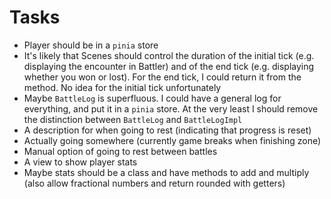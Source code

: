 # Tasks
* Player should be in a `pinia` store
* It's likely that Scenes should control the duration of the initial tick (e.g. displaying the encounter in Battler) and of the end tick (e.g. displaying whether you won or lost). For the end tick, I could return it from the method. No idea for the initial tick unfortunately
* Maybe `BattleLog` is superfluous. I could have a general log for everything, and put it in a `pinia` store. At the very least I should remove the distinction between `BattleLog` and `BattleLogImpl`
* A description for when going to rest (indicating that progress is reset)
* Actually going somewhere (currently game breaks when finishing zone)
* Manual option of going to rest between battles
* A view to show player stats
* Maybe stats should be a class and have methods to add and multiply (also allow fractional numbers and return rounded with getters)
